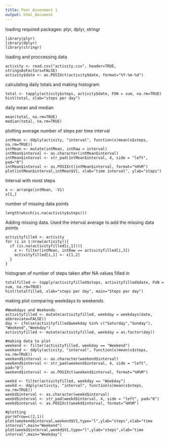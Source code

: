 ```yaml
---
title: Peer Assesment 1
output: html_document
---
```


loading required packages: plyr, dplyr, stringr

```{r, echo=TRUE}
library(plyr)
library(dplyr)
library(stringr)
```

loading and proccessing data

```{r, echo=TRUE}
activity <- read.csv("activity.csv", header=TRUE, stringsAsFactors=FALSE)
activity$date <- as.POSIXct(activity$date, format="%Y-%m-%d")
```

calculating daily totals and making histogram

```{r, echo=TRUE}
total <- tapply(activity$steps, activity$date, FUN = sum, na.rm=TRUE)
hist(total, xlab="steps per day")
```

daily mean and median

```{r, echo=TRUE}
mean(total, na.rm=TRUE)
median(total, na.rm=TRUE)
```

plotting average number of steps per time interval

```{r, echo=TRUE}
intMean <- ddply(activity, "interval", function(x)mean(x$steps, na.rm=TRUE))
intMean <- mutate(intMean, intRaw = interval)
intMean$interval <- as.character(intMean$interval)
intMean$interval <- str_pad(intMean$interval, 4, side = "left", pad="0")
intMean$interval <- as.POSIXct(intMean$interval, format="%H%M")
plot(intMean$interval,intMean$V1, xlab="time interval", ylab="steps")
```

Interval with most steps

```{r, echo=TRUE}
x <- arrange(intMean, -V1)
x[1,]
```

number of missing data points

```{r, echo=TRUE}
length(which(is.na(activity$steps)))
```

Adding missing data. Used the interval average to add the missing data points

```{r, echo=TRUE}
activityfilled <- activity
for (i in 1:nrow(activity)){
  if (is.na(activityfilled[i,1])){
    x <- filter(intMean, intRaw == activityfilled[i,3])
    activityfilled[i,1] <- x[1,2]
  }
}
```

histogram of number of steps taken after NA values filled in

```{r, echo=TRUE}
totalfilled <- tapply(activityfilled$steps, activityfilled$date, FUN = sum, na.rm=TRUE)
hist(totalfilled, xlab="steps per day", main="Steps per day")
```

making plot comparing weekdays to weekends

```{r, echo=TRUE}
#Weekdays and Weekends
activityfilled <- mutate(activityfilled, weekday = weekdays(date, abbreviate=FALSE))
day <- ifelse(activityfilled$weekday %in% c("Saturday","Sunday"), "Weekend","Weekday")
activityfilled <- mutate(activityfilled, weekday = as.factor(day))

#making data to plot
weekend <- filter(activityfilled, weekday == "Weekend")
weekend <- ddply(activity, "interval", function(x)mean(x$steps, na.rm=TRUE))
weekend$interval <- as.character(weekend$interval)
weekend$interval <- str_pad(weekend$interval, 4, side = "left", pad="0")
weekend$interval <- as.POSIXct(weekend$interval, format="%H%M")

weekd <- filter(activityfilled, weekday == "Weekday")
weekd <- ddply(activity, "interval", function(x)mean(x$steps, na.rm=TRUE))
weekd$interval <- as.character(weekd$interval)
weekd$interval <- str_pad(weekd$interval, 4, side = "left", pad="0")
weekd$interval <- as.POSIXct(weekd$interval, format="%H%M")

#plotting
par(mfrow=c(2,1))
plot(weekend$interval,weekend$V1,type="l",ylab="steps",xlab="time interval",main="Weekend")
plot(weekd$interval,weekd$V1,type="l",ylab="steps",xlab="time interval",main="Weekday")
```
